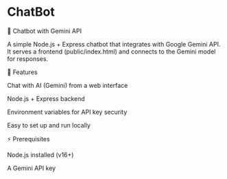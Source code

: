 # ChatBot
🤖 Chatbot with Gemini API

A simple Node.js + Express chatbot that integrates with Google Gemini API.
It serves a frontend (public/index.html) and connects to the Gemini model for responses.

📌 Features

Chat with AI (Gemini) from a web interface

Node.js + Express backend

Environment variables for API key security

Easy to set up and run locally

⚡ Prerequisites

Node.js
 installed (v16+)

A Gemini API key
